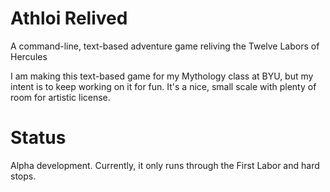 # Athloi Relived
A command-line, text-based adventure game reliving the Twelve Labors of Hercules

I am making this text-based game for my Mythology class at BYU, but my intent is to keep working on it for fun. It's a nice, small scale with plenty of room for artistic license. 

# Status
Alpha development. Currently, it only runs through the First Labor and hard stops.
